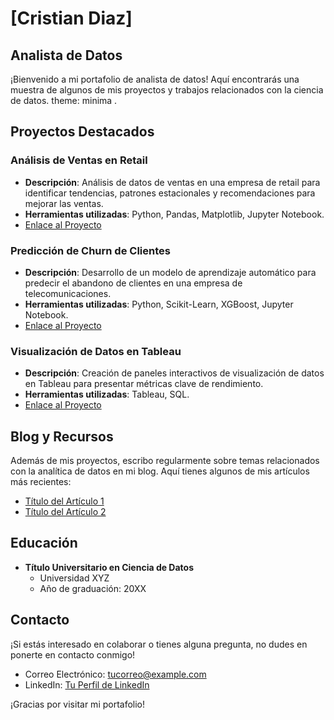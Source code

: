 # [Cristian Diaz]
## Analista de Datos
¡Bienvenido a mi portafolio de analista de datos! Aquí encontrarás una muestra de algunos de mis proyectos y trabajos relacionados con la ciencia de datos.
theme: minima .

## Proyectos Destacados

### Análisis de Ventas en Retail
- **Descripción**: Análisis de datos de ventas en una empresa de retail para identificar tendencias, patrones estacionales y recomendaciones para mejorar las ventas.
- **Herramientas utilizadas**: Python, Pandas, Matplotlib, Jupyter Notebook.
- [Enlace al Proyecto](#)

### Predicción de Churn de Clientes
- **Descripción**: Desarrollo de un modelo de aprendizaje automático para predecir el abandono de clientes en una empresa de telecomunicaciones.
- **Herramientas utilizadas**: Python, Scikit-Learn, XGBoost, Jupyter Notebook.
- [Enlace al Proyecto](#)

### Visualización de Datos en Tableau
- **Descripción**: Creación de paneles interactivos de visualización de datos en Tableau para presentar métricas clave de rendimiento.
- **Herramientas utilizadas**: Tableau, SQL.
- [Enlace al Proyecto](#)

## Blog y Recursos
Además de mis proyectos, escribo regularmente sobre temas relacionados con la analítica de datos en mi blog. Aquí tienes algunos de mis artículos más recientes:

- [Título del Artículo 1](#)
- [Título del Artículo 2](#)

## Educación
- **Título Universitario en Ciencia de Datos**
  - Universidad XYZ
  - Año de graduación: 20XX

## Contacto
¡Si estás interesado en colaborar o tienes alguna pregunta, no dudes en ponerte en contacto conmigo!
- Correo Electrónico: [tucorreo@example.com](mailto:tucorreo@example.com)
- LinkedIn: [Tu Perfil de LinkedIn](https://www.linkedin.com/in/tuperfil/)

¡Gracias por visitar mi portafolio!
